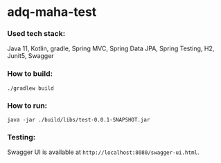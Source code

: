 # adq-maha-test

### Used tech stack:
Java 11, Kotlin, gradle, Spring MVC, Spring Data JPA, Spring Testing, H2, Junit5, Swagger

### How to build:
`./gradlew build`

### How to run:
`java -jar ./build/libs/test-0.0.1-SNAPSHOT.jar`

### Testing:
Swagger UI is available at `http://localhost:8080/swagger-ui.html`.

